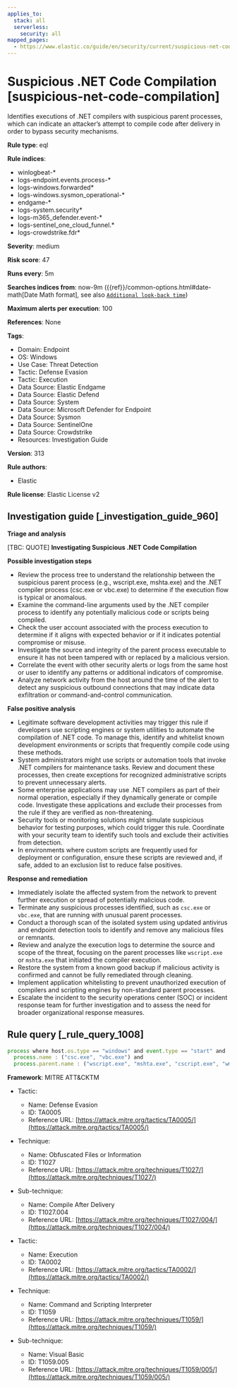 ```yaml
---
applies_to:
  stack: all
  serverless:
    security: all
mapped_pages:
  - https://www.elastic.co/guide/en/security/current/suspicious-net-code-compilation.html
---
```


# Suspicious .NET Code Compilation [suspicious-net-code-compilation]

Identifies executions of .NET compilers with suspicious parent processes, which can indicate an attacker’s attempt to compile code after delivery in order to bypass security mechanisms.

**Rule type**: eql

**Rule indices**:

* winlogbeat-*
* logs-endpoint.events.process-*
* logs-windows.forwarded*
* logs-windows.sysmon_operational-*
* endgame-*
* logs-system.security*
* logs-m365_defender.event-*
* logs-sentinel_one_cloud_funnel.*
* logs-crowdstrike.fdr*

**Severity**: medium

**Risk score**: 47

**Runs every**: 5m

**Searches indices from**: now-9m ({{ref}}/common-options.html#date-math[Date Math format], see also [`Additional look-back time`](docs-content://solutions/security/detect-and-alert/create-detection-rule.md#rule-schedule))

**Maximum alerts per execution**: 100

**References**: None

**Tags**:

* Domain: Endpoint
* OS: Windows
* Use Case: Threat Detection
* Tactic: Defense Evasion
* Tactic: Execution
* Data Source: Elastic Endgame
* Data Source: Elastic Defend
* Data Source: System
* Data Source: Microsoft Defender for Endpoint
* Data Source: Sysmon
* Data Source: SentinelOne
* Data Source: Crowdstrike
* Resources: Investigation Guide

**Version**: 313

**Rule authors**:

* Elastic

**Rule license**: Elastic License v2

## Investigation guide [_investigation_guide_960]

**Triage and analysis**

[TBC: QUOTE]
**Investigating Suspicious .NET Code Compilation**

**Possible investigation steps**

* Review the process tree to understand the relationship between the suspicious parent process (e.g., wscript.exe, mshta.exe) and the .NET compiler process (csc.exe or vbc.exe) to determine if the execution flow is typical or anomalous.
* Examine the command-line arguments used by the .NET compiler process to identify any potentially malicious code or scripts being compiled.
* Check the user account associated with the process execution to determine if it aligns with expected behavior or if it indicates potential compromise or misuse.
* Investigate the source and integrity of the parent process executable to ensure it has not been tampered with or replaced by a malicious version.
* Correlate the event with other security alerts or logs from the same host or user to identify any patterns or additional indicators of compromise.
* Analyze network activity from the host around the time of the alert to detect any suspicious outbound connections that may indicate data exfiltration or command-and-control communication.

**False positive analysis**

* Legitimate software development activities may trigger this rule if developers use scripting engines or system utilities to automate the compilation of .NET code. To manage this, identify and whitelist known development environments or scripts that frequently compile code using these methods.
* System administrators might use scripts or automation tools that invoke .NET compilers for maintenance tasks. Review and document these processes, then create exceptions for recognized administrative scripts to prevent unnecessary alerts.
* Some enterprise applications may use .NET compilers as part of their normal operation, especially if they dynamically generate or compile code. Investigate these applications and exclude their processes from the rule if they are verified as non-threatening.
* Security tools or monitoring solutions might simulate suspicious behavior for testing purposes, which could trigger this rule. Coordinate with your security team to identify such tools and exclude their activities from detection.
* In environments where custom scripts are frequently used for deployment or configuration, ensure these scripts are reviewed and, if safe, added to an exclusion list to reduce false positives.

**Response and remediation**

* Immediately isolate the affected system from the network to prevent further execution or spread of potentially malicious code.
* Terminate any suspicious processes identified, such as `csc.exe` or `vbc.exe`, that are running with unusual parent processes.
* Conduct a thorough scan of the isolated system using updated antivirus and endpoint detection tools to identify and remove any malicious files or remnants.
* Review and analyze the execution logs to determine the source and scope of the threat, focusing on the parent processes like `wscript.exe` or `mshta.exe` that initiated the compiler execution.
* Restore the system from a known good backup if malicious activity is confirmed and cannot be fully remediated through cleaning.
* Implement application whitelisting to prevent unauthorized execution of compilers and scripting engines by non-standard parent processes.
* Escalate the incident to the security operations center (SOC) or incident response team for further investigation and to assess the need for broader organizational response measures.


## Rule query [_rule_query_1008]

```js
process where host.os.type == "windows" and event.type == "start" and
  process.name : ("csc.exe", "vbc.exe") and
  process.parent.name : ("wscript.exe", "mshta.exe", "cscript.exe", "wmic.exe", "svchost.exe", "rundll32.exe", "cmstp.exe", "regsvr32.exe")
```

**Framework**: MITRE ATT&CKTM

* Tactic:

    * Name: Defense Evasion
    * ID: TA0005
    * Reference URL: [https://attack.mitre.org/tactics/TA0005/](https://attack.mitre.org/tactics/TA0005/)

* Technique:

    * Name: Obfuscated Files or Information
    * ID: T1027
    * Reference URL: [https://attack.mitre.org/techniques/T1027/](https://attack.mitre.org/techniques/T1027/)

* Sub-technique:

    * Name: Compile After Delivery
    * ID: T1027.004
    * Reference URL: [https://attack.mitre.org/techniques/T1027/004/](https://attack.mitre.org/techniques/T1027/004/)

* Tactic:

    * Name: Execution
    * ID: TA0002
    * Reference URL: [https://attack.mitre.org/tactics/TA0002/](https://attack.mitre.org/tactics/TA0002/)

* Technique:

    * Name: Command and Scripting Interpreter
    * ID: T1059
    * Reference URL: [https://attack.mitre.org/techniques/T1059/](https://attack.mitre.org/techniques/T1059/)

* Sub-technique:

    * Name: Visual Basic
    * ID: T1059.005
    * Reference URL: [https://attack.mitre.org/techniques/T1059/005/](https://attack.mitre.org/techniques/T1059/005/)



